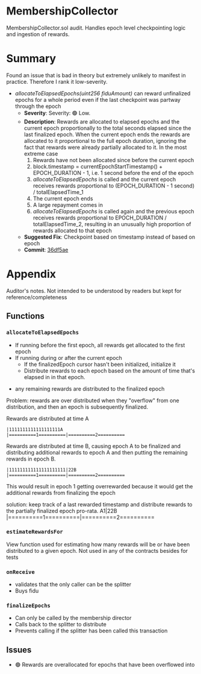 # MembershipCollector

MembershipCollector.sol audit. Handles epoch level checkpointing logic and ingestion of rewards.

# Summary

Found an issue that is bad in theory but extremely unlikely to manifest in practice. Therefore I rank it low-severity.

* _allocateToElapsedEpochs(uint256 fiduAmount)_ can reward unfinalized epochs for a whole period even if the last checkpoint
  was partway through the epoch
  * **Severity**: Severity: 🟢 Low.
  * **Description**: Rewards are allocated to elapsed epochs and the current epoch proportionally to the total seconds elapsed
  since the last finalized epoch. When the current epoch ends the rewards are allocated to it proportional to the full epoch duration, ignoring the fact that rewards were already
  partially allocated to it. In the most extreme case
    1. Rewards have not been allocated since before the current epoch
    2. block.timestamp = currentEpochStartTimestamp() + EPOCH_DURATION - 1, i.e. 1 second before the end of the epoch
    3. _allocateToElapsedEpochs_ is called and the current epoch receives rewards proportional to (EPOCH_DURATION - 1 second) / totalElapsedTime_1
    4. The current epoch ends
    5. A large repayment comes in
    6. _allocateToElapsedEpochs_ is called again and the previous epoch receives rewards proportional to EPOCH_DURATION / totalElapsedTime_2, resulting in
    an unusually high proportion of rewards allocated to that epoch
  * **Suggested Fix**: Checkpoint based on timestamp instead of based on epoch
  * **Commit**: [36df5ae](https://github.com/warbler-labs/mono/pull/1069/commits/36df5aeb233d19ba1ca3887efc5a24acfd75b2d6)

# Appendix
Auditor's notes. Not intended to be understood by readers but kept for reference/completeness

## Functions

### `allocateToElapsedEpochs`
* If running before the first epoch, all rewards get allocated to the first epoch
* If running during or after the current epoch
  - If the finalizedEpoch cursor hasn't been initialized, initialize it
  - Distribute rewards to each epoch based on the amount of time that's elapsed in in that epoch.
- any remaining rewards are distributed to the finalized epoch

Problem: rewards are over distributed when they "overflow" from one
distribution, and then an epoch is subsequently finalized.


Rewards are distributed at time A
                    
```
|1111111111111111111A
|==========1==========|==========2==========
```

Rewards are distributed at time B, causing epoch A to be finalized and
distributing additional rewards to epoch A and then putting the remaining
rewards in epoch B.

```
|111111111111111111111|22B
|==========1==========|==========2==========
```


This would result in epoch 1 getting overrewarded because it would get the
additional rewards from finalizing the epoch

solution: keep track of a last rewarded timestamp and distribute rewards to the
partially finalized epoch pro-rata.
                    A1|22B
|==========1==========|==========2==========


### `estimateRewardsFor`

View function used for estimating how many rewards will be or have been
distributed to a given epoch. Not used in any of the contracts besides for tests

### `onReceive`

* validates that the only caller can be the splitter
* Buys fidu

### `finalizeEpochs`
* Can only be called by the membership director
* Calls back to the splitter to distribute
* Prevents calling if the splitter has been called this transaction

## Issues
* 🟢 Rewards are overallocated for epochs that have been overflowed into
